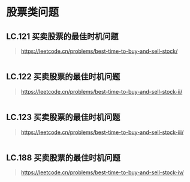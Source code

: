 # 股票类问题
## LC.121 买卖股票的最佳时机问题
> https://leetcode.cn/problems/best-time-to-buy-and-sell-stock/
```java

```
## LC.122 买卖股票的最佳时机问题
> https://leetcode.cn/problems/best-time-to-buy-and-sell-stock-ii/
```java

```
## LC.123 买卖股票的最佳时机问题
> https://leetcode.cn/problems/best-time-to-buy-and-sell-stock-iii/
```java

```
## LC.188 买卖股票的最佳时机问题
> https://leetcode.cn/problems/best-time-to-buy-and-sell-stock-iv/
```java

```
